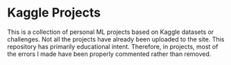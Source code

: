 # Kaggle Projects

This is a collection of personal ML projects based on Kaggle datasets or challenges. Not all the projects have already been uploaded to the site. 
This repository has primarily educational intent. Therefore, in projects, most of the errors I made have been properly commented rather than removed.
